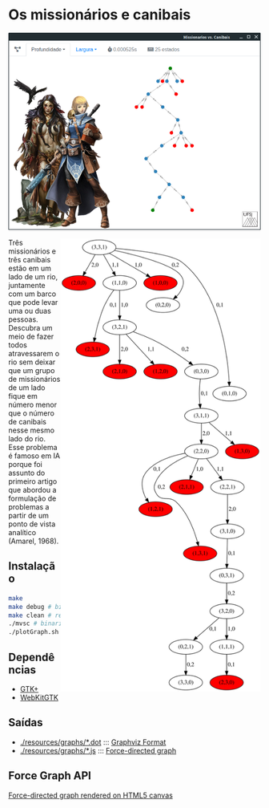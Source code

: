 # Os missionários e canibais

![Captura](https://github.com/Durfan/ufsj-ia-canibais/blob/master/docs/captura.png)

<img align="right" width="400" src="./resources/graphs/profund.svg">

Três missionários e três canibais estão em um lado de um rio, juntamente com um barco que pode levar uma ou duas pessoas. Descubra um meio de fazer todos atravessarem o rio sem deixar que um grupo de missionários de um lado fique em número menor que o número de canibais nesse mesmo lado do rio. Esse problema é famoso em IA porque foi assunto do primeiro artigo que abordou a formulação de problemas a partir de um ponto de vista analítico (Amarel, 1968).

## Instalação

``` bash
make
make debug # binario com debug
make clean # remover binario
./mvsc # binario
./plotGraph.sh # plot para dots gerados
```

## Dependências

* [GTK+](https://www.gtk.org/download/linux.php)
* [WebKitGTK](https://webkitgtk.org/)

## Saídas

* [./resources/graphs/*.dot](https://github.com/Durfan/ufsj-ia-canibais/blob/master/resources/graphs/) ::: [Graphviz Format](https://www.graphviz.org/)  
* [./resources/graphs/*.js](https://github.com/Durfan/ufsj-ia-canibais/blob/master/resources/graphs/) ::: [Force-directed graph](https://github.com/vasturiano/force-graph)

## Force Graph API

[Force-directed graph rendered on HTML5 canvas](https://github.com/vasturiano/force-graph)
